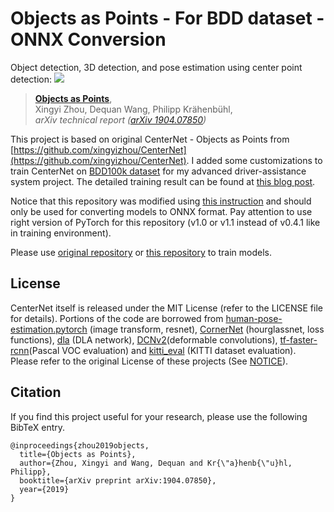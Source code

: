 # Objects as Points - For BDD dataset - ONNX Conversion

Object detection, 3D detection, and pose estimation using center point detection:
![](readme/fig2.png)
> [**Objects as Points**](http://arxiv.org/abs/1904.07850),            
> Xingyi Zhou, Dequan Wang, Philipp Kr&auml;henb&uuml;hl,        
> *arXiv technical report ([arXiv 1904.07850](http://arxiv.org/abs/1904.07850))*         

This project is based on original CenterNet - Objects as Points from [https://github.com/xingyizhou/CenterNet](https://github.com/xingyizhou/CenterNet). I added some customizations to train CenterNet on [BDD100k dataset](https://bdd-data.berkeley.edu/) for my advanced driver-assistance system project. The detailed training result can be found at [this blog post](https://bdd-data.berkeley.edu/).

Notice that this repository was modified using [this instruction](https://github.com/CaoWGG/TensorRT-CenterNet/blob/master/readme/ctdet2onnx.md) and should only be used for converting models to ONNX format. Pay attention to use right version of PyTorch for this repository (v1.0 or v1.1 instead of v0.4.1 like in training environment).

Please use [original repository](https://github.com/xingyizhou/CenterNet) or [this repository](https://github.com/vietanhdev/centernet-bdd-data) to train models.

## License

CenterNet itself is released under the MIT License (refer to the LICENSE file for details).
Portions of the code are borrowed from [human-pose-estimation.pytorch](https://github.com/Microsoft/human-pose-estimation.pytorch) (image transform, resnet), [CornerNet](https://github.com/princeton-vl/CornerNet) (hourglassnet, loss functions), [dla](https://github.com/ucbdrive/dla) (DLA network), [DCNv2](https://github.com/CharlesShang/DCNv2)(deformable convolutions), [tf-faster-rcnn](https://github.com/endernewton/tf-faster-rcnn)(Pascal VOC evaluation) and [kitti_eval](https://github.com/prclibo/kitti_eval) (KITTI dataset evaluation). Please refer to the original License of these projects (See [NOTICE](NOTICE)).

## Citation

If you find this project useful for your research, please use the following BibTeX entry.

    @inproceedings{zhou2019objects,
      title={Objects as Points},
      author={Zhou, Xingyi and Wang, Dequan and Kr{\"a}henb{\"u}hl, Philipp},
      booktitle={arXiv preprint arXiv:1904.07850},
      year={2019}
    }
